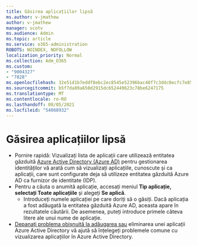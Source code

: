 ```yaml
---
title: Găsirea aplicațiilor lipsă
ms.author: v-jmathew
author: v-jmathew
manager: scotv
ms.audience: Admin
ms.topic: article
ms.service: o365-administration
ROBOTS: NOINDEX, NOFOLLOW
localization_priority: Normal
ms.collection: Adm_O365
ms.custom:
- "9004327"
- "7828"
ms.openlocfilehash: 32e51d1b7eddf8ebc2ec8545e52396bac48f7c3ddc0ecfc7e85aea50ed5c452a
ms.sourcegitcommit: b5f7da89a650d2915dc652449623c78be6247175
ms.translationtype: MT
ms.contentlocale: ro-RO
ms.lasthandoff: 08/05/2021
ms.locfileid: "54068932"
---
```

# <a name="find-missing-applications"></a>Găsirea aplicațiilor lipsă

- Pornire rapidă: Vizualizați lista de aplicații care utilizează entitatea găzduită [Azure Active Directory (Azure AD)](https://docs.microsoft.com/azure/active-directory/manage-apps/view-applications-portal) pentru gestionarea identităților vă arată cum să vizualizați aplicațiile, cunoscute și ca aplicații, care sunt configurate deja să utilizeze entitatea găzduită Azure AD ca furnizor de identitate (IDP).
- Pentru a căuta o anumită aplicație, accesați meniul **Tip aplicație,** **selectați Toate aplicațiile** și alegeți **Se aplică**.
  - Introduceți numele aplicației pe care doriți să o găsiți. Dacă aplicația a fost adăugată la entitatea găzduită Azure AD, aceasta apare în rezultatele căutării. De asemenea, puteți introduce primele câteva litere ale unui nume de aplicație.
- [Depanați problema obișnuită la adăugarea sau](https://docs.microsoft.com/azure/active-directory/manage-apps/troubleshoot-adding-apps) eliminarea unei aplicații Azure Active Directory vă ajută să înțelegeți problemele comune cu vizualizarea aplicațiilor în Azure Active Directory.
